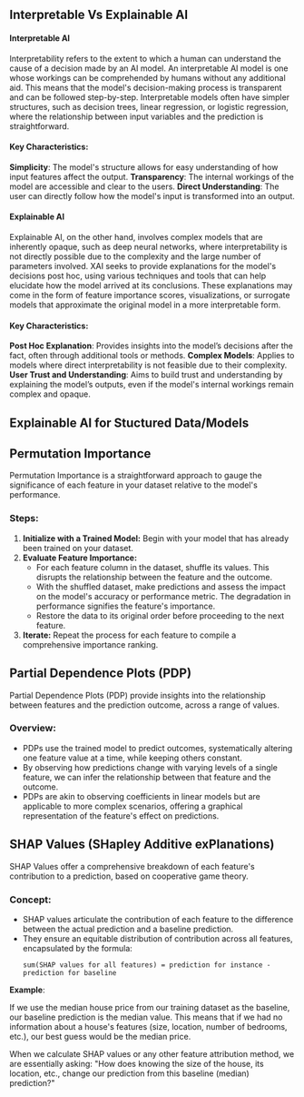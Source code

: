 ## Interpretable Vs Explainable AI

#### Interpretable AI
Interpretability refers to the extent to which a human can understand the cause of a decision made by an AI model. An interpretable AI model is one whose workings can be comprehended by humans without any additional aid. This means that the model's decision-making process is transparent and can be followed step-by-step. Interpretable models often have simpler structures, such as decision trees, linear regression, or logistic regression, where the relationship between input variables and the prediction is straightforward.

#### Key Characteristics:

**Simplicity**: The model's structure allows for easy understanding of how input features affect the output.
**Transparency**: The internal workings of the model are accessible and clear to the users.
**Direct Understanding**: The user can directly follow how the model's input is transformed into an output.

#### Explainable AI

Explainable AI, on the other hand, involves complex models that are inherently opaque, such as deep neural networks, where interpretability is not directly possible due to the complexity and the large number of parameters involved. XAI seeks to provide explanations for the model's decisions post hoc, using various techniques and tools that can help elucidate how the model arrived at its conclusions. These explanations may come in the form of feature importance scores, visualizations, or surrogate models that approximate the original model in a more interpretable form.

#### Key Characteristics:

**Post Hoc Explanation**: Provides insights into the model’s decisions after the fact, often through additional tools or methods.
**Complex Models**: Applies to models where direct interpretability is not feasible due to their complexity.
**User Trust and Understanding**: Aims to build trust and understanding by explaining the model’s outputs, even if the model's internal workings remain complex and opaque.




## Explainable AI for Stuctured Data/Models

## Permutation Importance

Permutation Importance is a straightforward approach to gauge the significance of each feature in your dataset relative to the model's performance.

### Steps:

1. **Initialize with a Trained Model:** Begin with your model that has already been trained on your dataset.
2. **Evaluate Feature Importance:**
   - For each feature column in the dataset, shuffle its values. This disrupts the relationship between the feature and the outcome.
   - With the shuffled dataset, make predictions and assess the impact on the model's accuracy or performance metric. The degradation in performance signifies the feature's importance.
   - Restore the data to its original order before proceeding to the next feature.
3. **Iterate:** Repeat the process for each feature to compile a comprehensive importance ranking.

## Partial Dependence Plots (PDP)

Partial Dependence Plots (PDP) provide insights into the relationship between features and the prediction outcome, across a range of values.

### Overview:

- PDPs use the trained model to predict outcomes, systematically altering one feature value at a time, while keeping others constant.
- By observing how predictions change with varying levels of a single feature, we can infer the relationship between that feature and the outcome.
- PDPs are akin to observing coefficients in linear models but are applicable to more complex scenarios, offering a graphical representation of the feature's effect on predictions.

## SHAP Values (SHapley Additive exPlanations)

SHAP Values offer a comprehensive breakdown of each feature's contribution to a prediction, based on cooperative game theory.

### Concept:

- SHAP values articulate the contribution of each feature to the difference between the actual prediction and a baseline prediction.
- They ensure an equitable distribution of contribution across all features, encapsulated by the formula:
  ```
  sum(SHAP values for all features) = prediction for instance - prediction for baseline
  ```
**Example**:

If we use the median house price from our training dataset as the baseline, our baseline prediction is the median value. This means that if we had no information about a house's features (size, location, number of bedrooms, etc.), our best guess would be the median price.

When we calculate SHAP values or any other feature attribution method, we are essentially asking: "How does knowing the size of the house, its location, etc., change our prediction from this baseline (median) prediction?"



  






